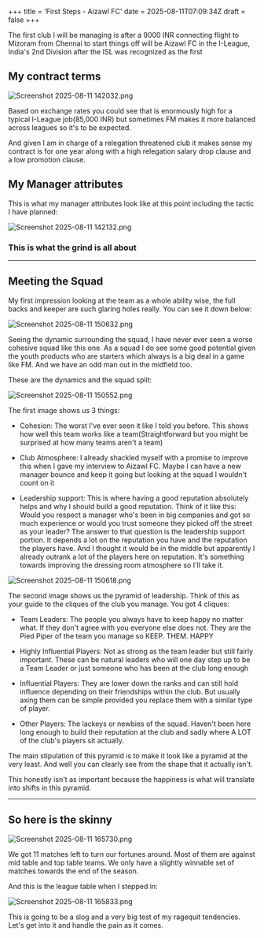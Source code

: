 +++
title = 'First Steps - Aizawl FC'
date = 2025-08-11T07:09:34Z
draft = false
+++

The first club I will be managing is after a 9000 INR connecting flight to Mizoram from Chennai to start things off will be Aizawl FC in the I-League, India's 2nd Division after the ISL was recognized as the first

## My contract terms

![Screenshot 2025-08-11 142032.png](/india-2-manchester/images/Screenshot%202025-08-11%20142032.png)

Based on exchange rates you could see that is enormously high for a typical I-League job(85,000 INR) but sometimes FM makes it more balanced across leagues so it's to be expected.

And given I am in charge of a relegation threatened club it makes sense my contract is for one year along with a high relegation salary drop clause and a low promotion clause.

## My Manager attributes

This is what my manager attributes look like at this point including the tactic I have planned:

![Screenshot 2025-08-11 142132.png](/india-2-manchester/images/Screenshot%202025-08-11%20142132.png)

### This is what the grind is all about

***

## Meeting the Squad

My first impression looking at the team as a whole ability wise, the full backs and keeper are such glaring holes really. You can see it down below:

![Screenshot 2025-08-11 150632.png](/india-2-manchester/images/Screenshot%202025-08-11%20150632.png)

Seeing the dynamic surrounding the squad, I have never ever seen a worse cohesive squad like this one. As a squad I do see some good potential given the youth products who are starters which always is a big deal in a game like FM. And we have an odd man out in the midfield too.

These are the dynamics and the squad split:

![Screenshot 2025-08-11 150552.png](/india-2-manchester/images/Screenshot%202025-08-11%20150552.png)

The first image shows us 3 things:

* Cohesion: The worst I've ever seen it like I told you before. This shows how well this team works like a team(Straightforward but you might be surprised at how many teams aren't a team)

* Club Atmosphere: I already shackled myself with a promise to improve this when I gave my interview to Aizawl FC. Maybe I can have a new manager bounce and keep it going but looking at the squad I wouldn't count on it

* Leadership support: This is where having a good reputation absolutely helps and why I should build a good reputation. Think of it like this: Would you respect a manager who's been in big companies and got so much experience or would you trust someone they picked off the street as your leader? The answer to that question is the leadership support portion. It depends a lot on the reputation you have and the reputation the players have. And I thought it would be in the middle but apparently I already outrank a lot of the players here on reputation. It's something towards improving the dressing room atmosphere so I'll take it.

![Screenshot 2025-08-11 150618.png](/india-2-manchester/images/Screenshot%202025-08-11%20150618.png)

The second image shows us the pyramid of leadership. Think of this as your guide to the cliques of the club you manage. You got 4 cliques:

* Team Leaders: The people you always have to keep happy no matter what. If they don't agree with you everyone else does not. They are the Pied Piper of the team you manage so KEEP. THEM. HAPPY

* Highly Influential Players: Not as strong as the team leader but still fairly important. These can be natural leaders who will one day step up to be a Team Leader or just someone who has been at the club long enough

* Influential Players: They are lower down the ranks and can still hold influence depending on their friendships within the club. But usually axing them can be simple provided you replace them with a similar type of player.

* Other Players: The lackeys or newbies of the squad. Haven't been here long enough to build their reputation at the club and sadly where A LOT of the club's players sit actually.

The main stipulation of this pyramid is to make it look like a pyramid at the very least. And well you can clearly see from the shape that it actually isn't.

This honestly isn't as important because the happiness is what will translate into shifts in this pyramid.

***

## So here is the skinny

![Screenshot 2025-08-11 165730.png](/india-2-manchester/images/Screenshot%202025-08-11%20165730.png)

We got 11 matches left to turn our fortunes around. Most of them are against mid table and top table teams. We only have a slightly winnable set of matches towards the end of the season.

And this is the league table when I stepped in:

![Screenshot 2025-08-11 165833.png](/india-2-manchester/images/Screenshot%202025-08-11%20165833.png)

This is going to be a slog and a very big test of my ragequit tendencies. Let's get into it and handle the pain as it comes.
